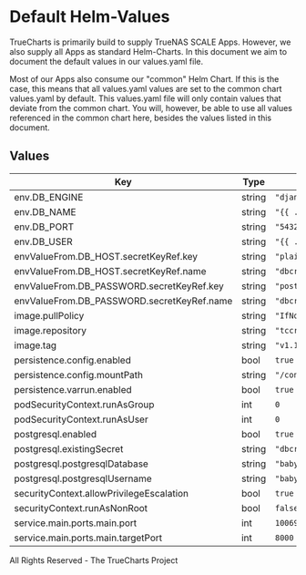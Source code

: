 # Default Helm-Values

TrueCharts is primarily build to supply TrueNAS SCALE Apps.
However, we also supply all Apps as standard Helm-Charts. In this document we aim to document the default values in our values.yaml file.

Most of our Apps also consume our "common" Helm Chart.
If this is the case, this means that all values.yaml values are set to the common chart values.yaml by default. This values.yaml file will only contain values that deviate from the common chart.
You will, however, be able to use all values referenced in the common chart here, besides the values listed in this document.

## Values

| Key | Type | Default | Description |
|-----|------|---------|-------------|
| env.DB_ENGINE | string | `"django.db.backends.postgresql"` |  |
| env.DB_NAME | string | `"{{ .Values.postgresql.postgresqlDatabase }}"` |  |
| env.DB_PORT | string | `"5432"` |  |
| env.DB_USER | string | `"{{ .Values.postgresql.postgresqlUsername }}"` |  |
| envValueFrom.DB_HOST.secretKeyRef.key | string | `"plainhost"` |  |
| envValueFrom.DB_HOST.secretKeyRef.name | string | `"dbcreds"` |  |
| envValueFrom.DB_PASSWORD.secretKeyRef.key | string | `"postgresql-password"` |  |
| envValueFrom.DB_PASSWORD.secretKeyRef.name | string | `"dbcreds"` |  |
| image.pullPolicy | string | `"IfNotPresent"` |  |
| image.repository | string | `"tccr.io/truecharts/babybuddy"` |  |
| image.tag | string | `"v1.10.2@sha256:003501237525f4e5473811786357a5d62fec57d8e609bce4c80787d48f19cfcd"` |  |
| persistence.config.enabled | bool | `true` |  |
| persistence.config.mountPath | string | `"/config"` |  |
| persistence.varrun.enabled | bool | `true` |  |
| podSecurityContext.runAsGroup | int | `0` |  |
| podSecurityContext.runAsUser | int | `0` |  |
| postgresql.enabled | bool | `true` |  |
| postgresql.existingSecret | string | `"dbcreds"` |  |
| postgresql.postgresqlDatabase | string | `"babybuddy"` |  |
| postgresql.postgresqlUsername | string | `"babybuddy"` |  |
| securityContext.allowPrivilegeEscalation | bool | `true` |  |
| securityContext.runAsNonRoot | bool | `false` |  |
| service.main.ports.main.port | int | `10069` |  |
| service.main.ports.main.targetPort | int | `8000` |  |

All Rights Reserved - The TrueCharts Project
